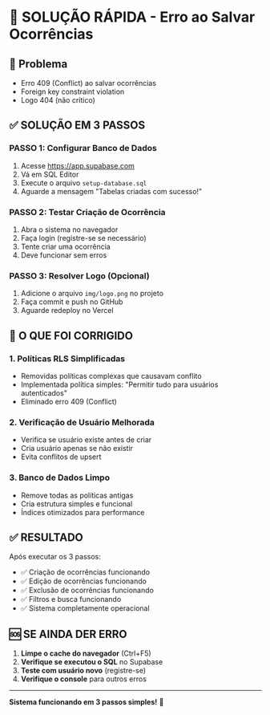 # 🚀 SOLUÇÃO RÁPIDA - Erro ao Salvar Ocorrências

## 🚨 Problema
- Erro 409 (Conflict) ao salvar ocorrências
- Foreign key constraint violation
- Logo 404 (não crítico)

## ✅ SOLUÇÃO EM 3 PASSOS

### **PASSO 1: Configurar Banco de Dados**
1. Acesse https://app.supabase.com
2. Vá em SQL Editor
3. Execute o arquivo `setup-database.sql`
4. Aguarde a mensagem "Tabelas criadas com sucesso!"

### **PASSO 2: Testar Criação de Ocorrência**
1. Abra o sistema no navegador
2. Faça login (registre-se se necessário)
3. Tente criar uma ocorrência
4. Deve funcionar sem erros

### **PASSO 3: Resolver Logo (Opcional)**
1. Adicione o arquivo `img/logo.png` no projeto
2. Faça commit e push no GitHub
3. Aguarde redeploy no Vercel

## 🔧 O QUE FOI CORRIGIDO

### **1. Políticas RLS Simplificadas**
- Removidas políticas complexas que causavam conflito
- Implementada política simples: "Permitir tudo para usuários autenticados"
- Eliminado erro 409 (Conflict)

### **2. Verificação de Usuário Melhorada**
- Verifica se usuário existe antes de criar
- Cria usuário apenas se não existir
- Evita conflitos de upsert

### **3. Banco de Dados Limpo**
- Remove todas as políticas antigas
- Cria estrutura simples e funcional
- Índices otimizados para performance

## ✅ RESULTADO

Após executar os 3 passos:
- ✅ Criação de ocorrências funcionando
- ✅ Edição de ocorrências funcionando
- ✅ Exclusão de ocorrências funcionando
- ✅ Filtros e busca funcionando
- ✅ Sistema completamente operacional

## 🆘 SE AINDA DER ERRO

1. **Limpe o cache do navegador** (Ctrl+F5)
2. **Verifique se executou o SQL** no Supabase
3. **Teste com usuário novo** (registre-se)
4. **Verifique o console** para outros erros

---

**Sistema funcionando em 3 passos simples!** 🎉

